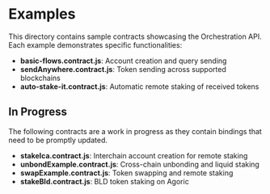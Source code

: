 # Examples

This directory contains sample contracts showcasing the Orchestration API. Each example demonstrates specific functionalities:

- **basic-flows.contract.js**: Account creation and query sending
- **sendAnywhere.contract.js**: Token sending across supported blockchains
- **auto-stake-it.contract.js**: Automatic remote staking of received tokens

## In Progress

The following contracts are a work in progress as they contain bindings that need to be promptly updated. 

- **stakeIca.contract.js**: Interchain account creation for remote staking
- **unbondExample.contract.js**: Cross-chain unbonding and liquid staking
- **swapExample.contract.js**: Token swapping and remote staking
- **stakeBld.contract.js**: BLD token staking on Agoric

